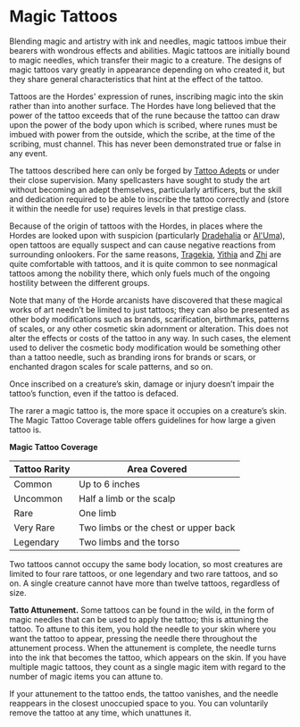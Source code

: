 # Magic Tattoos
Blending magic and artistry with ink and needles, magic tattoos imbue their bearers with wondrous effects and abilities. Magic tattoos are initially bound to magic needles, which transfer their magic to a creature. The designs of magic tattoos vary greatly in appearance depending on who created it, but they share general characteristics that hint at the effect of the tattoo.

Tattoos are the Hordes' expression of runes, inscribing magic into the skin rather than into another surface. The Hordes have long believed that the power of the tattoo exceeds that of the rune because the tattoo can draw upon the power of the body upon which is scribed, where runes must be imbued with power from the outside, which the scribe, at the time of the scribing, must channel. This has never been demonstrated true or false in any event.

The tattoos described here can only be forged by [Tattoo Adepts](../Classes/Prestige/TattooAdept.md) or under their close supervision. Many spellcasters have sought to study the art without becoming an adept themselves, particularly artificers, but the skill and dedication required to be able to inscribe the tattoo correctly and (store it within the needle for use) requires levels in that prestige class.

Because of the origin of tattoos with the Hordes, in places where the Hordes are looked upon with suspicion (particularly [Dradehalia](../Nations/Dradehalia.md) or [Al'Uma](../Geography/AlUma.md)), open tattoos are equally suspect and can cause negative reactions from surrounding onlookers. For the same reasons, [Tragekia](../Nations/Tragekia.md), [Yithia](../Nations/Yithi.md) and [Zhi](../Nations/Zhi.md) are quite comfortable with tattoos, and it is quite common to see nonmagical tattoos among the nobility there, which only fuels much of the ongoing hostility between the different groups.

Note that many of the Horde arcanists have discovered that these magical works of art needn’t be limited to just tattoos; they can also be presented as other body modifications such as brands, scarification, birthmarks, patterns of scales, or any other cosmetic skin adornment or alteration. This does not alter the effects or costs of the tattoo in any way. In such cases, the element used to deliver the cosmetic body modification would be something other than a tattoo needle, such as branding irons for brands or scars, or enchanted dragon scales for scale patterns, and so on.

Once inscribed on a creature’s skin, damage or injury doesn’t impair the tattoo’s function, even if the tattoo is defaced.

The rarer a magic tattoo is, the more space it occupies on a creature’s skin. The Magic Tattoo Coverage table offers guidelines for how large a given tattoo is.

**Magic Tattoo Coverage**

Tattoo Rarity | Area Covered
------------- | -----------
Common | Up to 6 inches
Uncommon | Half a limb or the scalp
Rare | One limb
Very Rare | Two limbs or the chest or upper back
Legendary | Two limbs and the torso

Two tattoos cannot occupy the same body location, so most creatures are limited to four rare tattoos, or one legendary and two rare tattoos, and so on. A single creature cannot have more than twelve tattoos, regardless of size.

**Tatto Attunement.** Some tattoos can be found in the wild, in the form of magic needles that can be used to apply the tattoo; this is attuning the tattoo. To attune to this item, you hold the needle to your skin where you want the tattoo to appear, pressing the needle there throughout the attunement process. When the attunement is complete, the needle turns into the ink that becomes the tattoo, which appears on the skin. If you have multiple magic tattoos, they count as a single magic item with regard to the number of magic items you can attune to.

If your attunement to the tattoo ends, the tattoo vanishes, and the needle reappears in the closest unoccupied space to you. You can voluntarily remove the tattoo at any time, which unattunes it.
